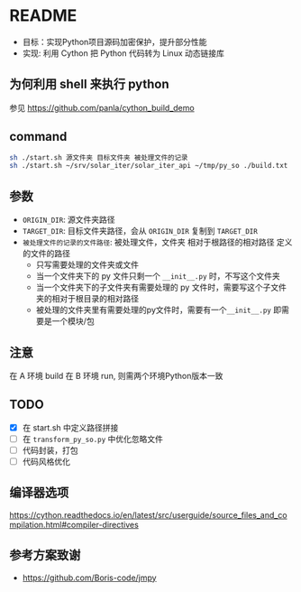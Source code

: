 # README

- 目标：实现Python项目源码加密保护，提升部分性能
- 实现: 利用 Cython 把 Python 代码转为 Linux 动态链接库

## 为何利用 shell 来执行 python

参见 <https://github.com/panla/cython_build_demo>

## command

```bash
sh ./start.sh 源文件夹 目标文件夹 被处理文件的记录
sh ./start.sh ~/srv/solar_iter/solar_iter_api ~/tmp/py_so ./build.txt
```

## 参数

- `ORIGIN_DIR`: 源文件夹路径
- `TARGET_DIR`: 目标文件夹路径，会从 `ORIGIN_DIR` 复制到 `TARGET_DIR`
- `被处理文件的记录的文件路径`: 被处理文件，文件夹 相对于根路径的相对路径 定义的文件的路径
  - 只写需要处理的文件夹或文件
  - 当一个文件夹下的 py 文件只剩一个 `__init__.py` 时，不写这个文件夹
  - 当一个文件夹下的子文件夹有需要处理的 py 文件时，需要写这个子文件夹的相对于根目录的相对路径
  - 被处理的文件夹里有需要处理的py文件时，需要有一个`__init__.py` 即需要是一个模块/包

## 注意

在 A 环境 build 在 B 环境 run, 则需两个环境Python版本一致

## TODO

- [X] 在 start.sh 中定义路径拼接
- [ ] 在 `transform_py_so.py` 中优化忽略文件
- [ ] 代码封装，打包
- [ ] 代码风格优化

## 编译器选项

<https://cython.readthedocs.io/en/latest/src/userguide/source_files_and_compilation.html#compiler-directives>

## 参考方案致谢

- <https://github.com/Boris-code/jmpy>
